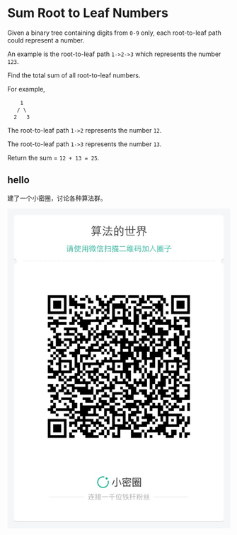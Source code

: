 # Sum Root to Leaf Numbers 

Given a binary tree containing digits from `0-9` only, each root-to-leaf path could represent a number.  

An example is the root-to-leaf path `1->2->3` which represents the number `123`.  

Find the total sum of all root-to-leaf numbers.  

For example,  


```
    1
   / \
  2   3
```

The root-to-leaf path `1->2` represents the number `12`.  

The root-to-leaf path `1->3` represents the number `13`.  

Return the sum = `12 + 13 = 25`.  






## hello

建了一个小密圈，讨论各种算法群。  

![小密圈](../../suanfa_xiaomiquan.jpg)

